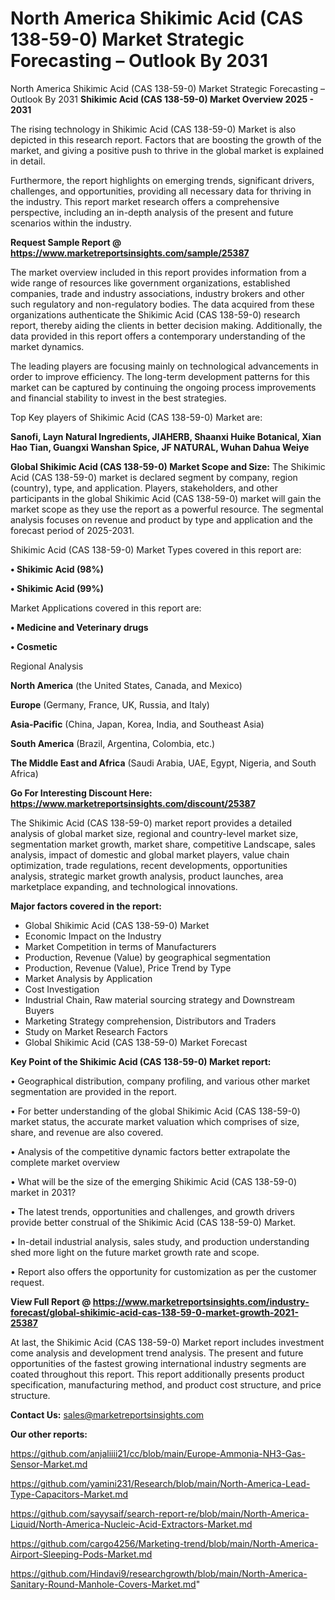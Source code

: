 # North America Shikimic Acid (CAS 138-59-0) Market Strategic Forecasting – Outlook By 2031
 North America Shikimic Acid (CAS 138-59-0) Market Strategic Forecasting – Outlook By 2031
<Strong> Shikimic Acid (CAS 138-59-0) Market Overview 2025 - 2031</strong>

The rising technology in Shikimic Acid (CAS 138-59-0) Market is also depicted in this research report. Factors that are boosting the growth of the market, and giving a positive push to thrive in the global market is explained in detail.

Furthermore, the report highlights on emerging trends, significant drivers, challenges, and opportunities, providing all necessary data for thriving in the industry. This report market research offers a comprehensive perspective, including an in-depth analysis of the present and future scenarios within the industry.

<strong>Request Sample Report @ <a href=https://www.marketreportsinsights.com/sample/25387>https://www.marketreportsinsights.com/sample/25387</a></strong>

The market overview included in this report provides information from a wide range of resources like government organizations, established companies, trade and industry associations, industry brokers and other such regulatory and non-regulatory bodies. The data acquired from these organizations authenticate the Shikimic Acid (CAS 138-59-0) research report, thereby aiding the clients in better decision making. Additionally, the data provided in this report offers a contemporary understanding of the market dynamics.

The leading players are focusing mainly on technological advancements in order to improve efficiency. The long-term development patterns for this market can be captured by continuing the ongoing process improvements and financial stability to invest in the best strategies.

Top Key players of Shikimic Acid (CAS 138-59-0) Market are:

<strong>Sanofi, Layn Natural Ingredients, JIAHERB, Shaanxi Huike Botanical, Xian Hao Tian, Guangxi Wanshan Spice, JF NATURAL, Wuhan Dahua Weiye</strong>

<strong><b>Global Shikimic Acid (CAS 138-59-0) Market Scope and Size:</b></strong>
The Shikimic Acid (CAS 138-59-0) market is declared segment by company, region (country), type, and application. Players, stakeholders, and other participants in the global Shikimic Acid (CAS 138-59-0) market will gain the market scope as they use the report as a powerful resource. The segmental analysis focuses on revenue and product by type and application and the forecast period of 2025-2031.

Shikimic Acid (CAS 138-59-0) Market Types covered in this report are:

<strong>• Shikimic Acid (98%)

• Shikimic Acid (99%)</strong>

Market Applications covered in this report are:

<strong>• Medicine and Veterinary drugs

• Cosmetic</strong> 

Regional Analysis

<strong>North America</strong> (the United States, Canada, and Mexico)

<strong>Europe</strong> (Germany, France, UK, Russia, and Italy)

<strong>Asia-Pacific</strong> (China, Japan, Korea, India, and Southeast Asia)

<strong>South America</strong> (Brazil, Argentina, Colombia, etc.)

<strong>The Middle East and Africa</strong> (Saudi Arabia, UAE, Egypt, Nigeria, and South Africa)

<strong>Go For Interesting Discount Here: <a href=https://www.marketreportsinsights.com/discount/25387>https://www.marketreportsinsights.com/discount/25387</a></strong>

The Shikimic Acid (CAS 138-59-0) market report provides a detailed analysis of global market size, regional and country-level market size, segmentation market growth, market share, competitive Landscape, sales analysis, impact of domestic and global market players, value chain optimization, trade regulations, recent developments, opportunities analysis, strategic market growth analysis, product launches, area marketplace expanding, and technological innovations.

<strong><b>Major factors covered in the report:</b></strong>
<ul>
  <li>Global Shikimic Acid (CAS 138-59-0) Market </li>
  <li>Economic Impact on the Industry</li>
  <li>Market Competition in terms of Manufacturers</li>
  <li>Production, Revenue (Value) by geographical segmentation</li>
  <li>Production, Revenue (Value), Price Trend by Type</li>
  <li>Market Analysis by Application</li>
  <li>Cost Investigation</li>
  <li>Industrial Chain, Raw material sourcing strategy and Downstream Buyers</li>
  <li>Marketing Strategy comprehension, Distributors and Traders</li>
  <li>Study on Market Research Factors</li>
  <li>Global Shikimic Acid (CAS 138-59-0) Market Forecast</li>
</ul>

<strong><b>Key Point of the Shikimic Acid (CAS 138-59-0) Market report:</b></strong>

• Geographical distribution, company profiling, and various other market segmentation are provided in the report.

• For better understanding of the global Shikimic Acid (CAS 138-59-0) market status, the accurate market valuation which comprises of size, share, and revenue are also covered.

• Analysis of the competitive dynamic factors better extrapolate the complete market overview

• What will be the size of the emerging Shikimic Acid (CAS 138-59-0) market in 2031?

• The latest trends, opportunities and challenges, and growth drivers provide better construal of the Shikimic Acid (CAS 138-59-0) Market.

• In-detail industrial analysis, sales study, and production understanding shed more light on the future market growth rate and scope.

• Report also offers the opportunity for customization as per the customer request.

<strong><b>View Full Report @ <a href=https://www.marketreportsinsights.com/industry-forecast/global-shikimic-acid-cas-138-59-0-market-growth-2021-25387>https://www.marketreportsinsights.com/industry-forecast/global-shikimic-acid-cas-138-59-0-market-growth-2021-25387</a></b></strong>


At last, the Shikimic Acid (CAS 138-59-0) Market report includes investment come analysis and development trend analysis. The present and future opportunities of the fastest growing international industry segments are coated throughout this report. This report additionally presents product specification, manufacturing method, and product cost structure, and price structure.

<strong>Contact Us:</strong>
sales@marketreportsinsights.com

<strong>Our other reports:</strong>

<a href=https://github.com/anjaliiii21/cc/blob/main/Europe-Ammonia-NH3-Gas-Sensor-Market.md>https://github.com/anjaliiii21/cc/blob/main/Europe-Ammonia-NH3-Gas-Sensor-Market.md</a>

<a href=https://github.com/yamini231/Research/blob/main/North-America-Lead-Type-Capacitors-Market.md>https://github.com/yamini231/Research/blob/main/North-America-Lead-Type-Capacitors-Market.md</a>

<a href=https://github.com/sayysaif/search-report-re/blob/main/North-America-Liquid/North-America-Nucleic-Acid-Extractors-Market.md>https://github.com/sayysaif/search-report-re/blob/main/North-America-Liquid/North-America-Nucleic-Acid-Extractors-Market.md</a>

<a href=https://github.com/cargo4256/Marketing-trend/blob/main/North-America-Airport-Sleeping-Pods-Market.md>https://github.com/cargo4256/Marketing-trend/blob/main/North-America-Airport-Sleeping-Pods-Market.md</a>

<a href=https://github.com/Hindavi9/researchgrowth/blob/main/North-America-Sanitary-Round-Manhole-Covers-Market.md>https://github.com/Hindavi9/researchgrowth/blob/main/North-America-Sanitary-Round-Manhole-Covers-Market.md</a>"
